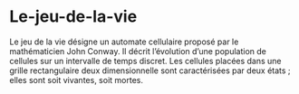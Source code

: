 # Le-jeu-de-la-vie
   Le jeu de la vie désigne un automate cellulaire proposé par le mathématicien John Conway. Il décrit l’évolution d’une population de cellules sur un intervalle de temps discret. Les cellules placées dans une   
   grille rectangulaire deux dimensionnelle sont caractérisées par deux états ; elles sont soit vivantes, soit mortes.
 
